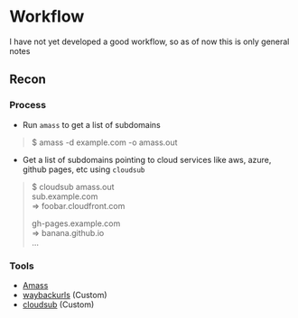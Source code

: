 # Workflow

I have not yet developed a good workflow, so as of now this is only general notes

## Recon

### Process

* Run `amass` to get a list of subdomains

> $ amass -d example.com -o amass.out

* Get a list of subdomains pointing to cloud services like aws, azure, github pages, etc using `cloudsub`

> $ cloudsub amass.out  
> sub.example.com  
> => foobar.cloudfront.com  
>  
> gh-pages.example.com  
> => banana.github.io  
> ...

### Tools

* [Amass](https://github.com/OWASP/Amass)
* [waybackurls](https://gist.github.com/noobh4x/9586bb9e74a9161359994c8a33196231) (Custom)
* [cloudsub](https://gist.github.com/noobh4x/4f904b99c3fd4c2ff9a2d75b3ba005c5) (Custom)

